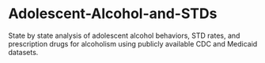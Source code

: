 # Adolescent-Alcohol-and-STDs
State by state analysis of adolescent alcohol behaviors, STD rates, and prescription drugs for alcoholism using publicly available CDC and Medicaid datasets.
